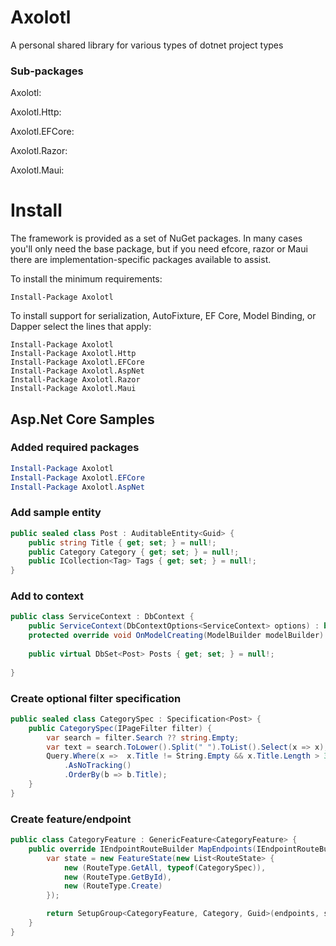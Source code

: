 # Axolotl

 A personal shared library for various types of dotnet project types


### Sub-packages

Axolotl:

Axolotl.Http:

Axolotl.EFCore:

Axolotl.Razor:

Axolotl.Maui:


# Install

The framework is provided as a set of NuGet packages. In many cases you'll only need the base package, but if you need efcore, razor or Maui there are implementation-specific packages available to assist.

To install the minimum requirements:

```
Install-Package Axolotl
```

To install support for serialization, AutoFixture, EF Core, Model Binding, or Dapper select the lines that apply:

```
Install-Package Axolotl
Install-Package Axolotl.Http
Install-Package Axolotl.EFCore
Install-Package Axolotl.AspNet
Install-Package Axolotl.Razor
Install-Package Axolotl.Maui
```

## Asp.Net Core Samples

### Added required packages

```powershell
Install-Package Axolotl
Install-Package Axolotl.EFCore
Install-Package Axolotl.AspNet
```

### Add sample entity

```csharp
public sealed class Post : AuditableEntity<Guid> {
    public string Title { get; set; } = null!;
    public Category Category { get; set; } = null!;
    public ICollection<Tag> Tags { get; set; } = null!;
}
```

### Add to context

```csharp
public class ServiceContext : DbContext {
    public ServiceContext(DbContextOptions<ServiceContext> options) : base(options) { }
    protected override void OnModelCreating(ModelBuilder modelBuilder) { }
    
    public virtual DbSet<Post> Posts { get; set; } = null!;
    
}
```

### Create optional filter specification

```csharp
public sealed class CategorySpec : Specification<Post> {
    public CategorySpec(IPageFilter filter) {
        var search = filter.Search ?? string.Empty;
        var text = search.ToLower().Split(" ").ToList().Select(x => x);
        Query.Where(x =>  x.Title != String.Empty && x.Title.Length > 3 && text.Any(p => EF.Functions.Like(x.Title.ToLower(), $"%" + p + "%")))
            .AsNoTracking()
            .OrderBy(b => b.Title);
    }
}
```

### Create feature/endpoint

```csharp
public class CategoryFeature : GenericFeature<CategoryFeature> {
    public override IEndpointRouteBuilder MapEndpoints(IEndpointRouteBuilder endpoints) {
        var state = new FeatureState(new List<RouteState> {
            new (RouteType.GetAll, typeof(CategorySpec)),
            new (RouteType.GetById),
            new (RouteType.Create)
        });

        return SetupGroup<CategoryFeature, Category, Guid>(endpoints, state);
    }
}
```
